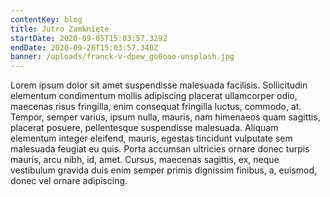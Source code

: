 ```yaml
---
contentKey: blog
title: Jutro Zamknięte
startDate: 2020-09-05T15:03:57.329Z
endDate: 2020-09-26T15:03:57.340Z
banner: /uploads/franck-v-dpew_go0oao-unsplash.jpg
---
```

Lorem ipsum dolor sit amet suspendisse malesuada facilisis. Sollicitudin elementum condimentum mollis adipiscing placerat ullamcorper odio, maecenas risus fringilla, enim consequat fringilla luctus, commodo, at. Tempor, semper varius, ipsum nulla, mauris, nam himenaeos quam sagittis, placerat posuere, pellentesque suspendisse malesuada. Aliquam elementum integer eleifend, mauris, egestas tincidunt vulputate sem malesuada feugiat eu quis. Porta accumsan ultricies ornare donec turpis mauris, arcu nibh, id, amet. Cursus, maecenas sagittis, ex, neque vestibulum gravida duis enim semper primis dignissim finibus, a, euismod, donec vel ornare adipiscing.
